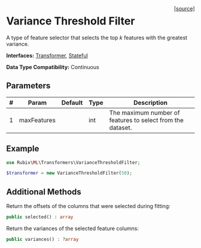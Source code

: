 <span style="float:right;"><a href="https://github.com/RubixML/RubixML/blob/master/src/Transformers/VarianceThresholdFilter.php">[source]</a></span>

# Variance Threshold Filter
A type of feature selector that selects the top *k* features with the greatest variance.

**Interfaces:** [Transformer](api.md#transformer), [Stateful](api.md#stateful)

**Data Type Compatibility:** Continuous

## Parameters
| # | Param | Default | Type | Description |
|---|---|---|---|---|
| 1 | maxFeatures | | int | The maximum number of features to select from the dataset. |

## Example
```php
use Rubix\ML\Transformers\VarianceThresholdFilter;

$transformer = new VarianceThresholdFilter(50);
```

## Additional Methods
Return the offsets of the columns that were selected during fitting:
```php
public selected() : array
```

Return the variances of the selected feature columns:
```php
public variances() : ?array
```
